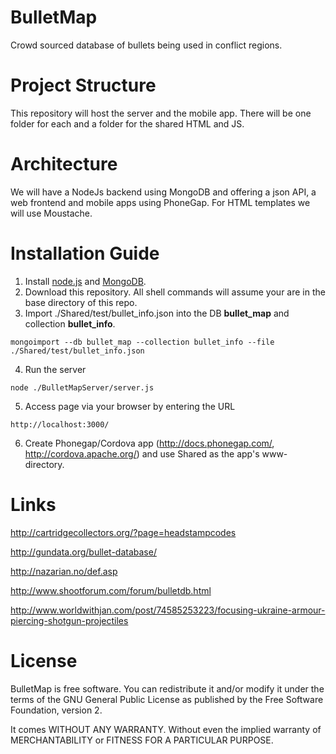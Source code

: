 BulletMap
=========

Crowd sourced database of bullets being used in conflict regions.

Project Structure
=================

This repository will host the server and the mobile app. There will be one folder for each and a folder for the shared HTML and JS.

Architecture
============

We will have a NodeJs backend using MongoDB and offering a json API, a web frontend and mobile apps using PhoneGap. For HTML templates we will use Moustache.

Installation Guide
==================
1. Install [node.js](http://nodejs.org) and [MongoDB](http://www.mongodb.org/).
2. Download this repository. All shell commands will assume your are in the base directory of this repo.
3. Import ./Shared/test/bullet\_info.json into the DB **bullet\_map** and collection **bullet\_info**.
 ```
 mongoimport --db bullet_map --collection bullet_info --file ./Shared/test/bullet_info.json
 ```   
4. Run the server  
 ```
 node ./BulletMapServer/server.js
 ```
5. Access page via your browser by entering the URL  
 ```
 http://localhost:3000/
 ```
6. Create Phonegap/Cordova app (http://docs.phonegap.com/, http://cordova.apache.org/) and use Shared as the app's www-directory.

Links
=====
http://cartridgecollectors.org/?page=headstampcodes

http://gundata.org/bullet-database/

http://nazarian.no/def.asp

http://www.shootforum.com/forum/bulletdb.html

http://www.worldwithjan.com/post/74585253223/focusing-ukraine-armour-piercing-shotgun-projectiles

License
=======
BulletMap is free software. You can redistribute it and/or modify
it under the terms of the GNU General Public License as published by
the Free Software Foundation, version 2. 

It comes WITHOUT ANY WARRANTY. Without even the implied warranty of
MERCHANTABILITY or FITNESS FOR A PARTICULAR PURPOSE.

